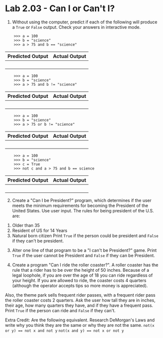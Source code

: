 # Lab 2.03 - Can I or Can't I?

1) Without using the computer, predict if each of the following will produce a `True` or `False` output. Check your answers in interactive mode. 


```
    >>> a = 100
    >>> b = "science"
    >>> a > 75 and b == "science" 
```

| **Predicted Output** | **Actual Output** |
| --- | --- |
|<br> |<br> | 

```
    >>> a = 100
    >>> b = "science"
    >>> a > 75 and b != "science" 
```
| **Predicted Output** | **Actual Output** |
| --- | --- |
|<br> |<br> | 
  
```
    >>> a = 100
    >>> b = "science"
    >>> a > 75 or b != "science" 
```
| **Predicted Output** | **Actual Output** |
| --- | --- |
|<br> |<br> | 

```
    >>> a = 100
    >>> b = "science"
    >>> c = True
    >>> not c and a > 75 and b == science 
```
| **Predicted Output** | **Actual Output** |
| --- | --- |
|<br> |<br> | 


2) Create a "Can I be President?" program, which determines if the user meets the minimum requirements for becoming the President of the United States. Use user input. The rules for being president of the U.S. are: 
1. Older than 35
2. Resident of US for 14 Years
3. Natural born citizen
Print `True` if the person could be president and `False` if they can't be president. 

3) Alter one line of that program to be a "I can't be President?" game. Print `True` if the user cannot be President and `False` if they can be President.

4) Create a program "Can I ride the roller coaster?". A roller coaster has the rule that a rider has to be over the height of 50 inches. Because of a legal loophole, if you are over the age of 18 you can ride regardless of your height. If you are allowed to ride, the coaster costs 4 quarters (although the operator accepts tips so more money is appreciated). 

Also, the theme park sells frequent rider passes, with a frequent rider pass the roller coaster costs 2 quarters. Ask the user how tall they are in inches, their age, how many quarters they have, and if they have a frequent pass. Print `True` if the person can ride and `False` if they can't. 


Extra Credit: Are the following equivalent. Research DeMorgan's Laws and write why you think they are the same or why they are not the same. 
`not(x or y) == not x and not y`
`not(x and y) == not x or not y`
